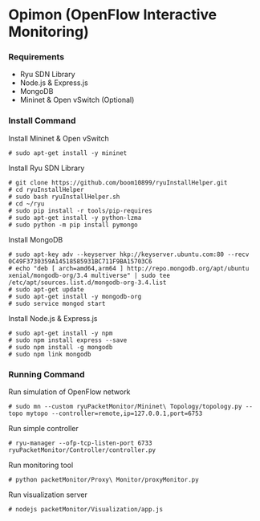 # Opimon (OpenFlow Interactive Monitoring)

### Requirements
- Ryu SDN Library
- Node.js & Express.js
- MongoDB
- Mininet & Open vSwitch (Optional)

### Install Command

Install Mininet & Open vSwitch
```
# sudo apt-get install -y mininet
```

Install Ryu SDN Library
```
# git clone https://github.com/boom10899/ryuInstallHelper.git
# cd ryuInstallHelper
# sudo bash ryuInstallHelper.sh
# cd ~/ryu
# sudo pip install -r tools/pip-requires
# sudo apt-get install -y python-lzma
# sudo python -m pip install pymongo
```

Install MongoDB
```
# sudo apt-key adv --keyserver hkp://keyserver.ubuntu.com:80 --recv 0C49F3730359A14518585931BC711F9BA15703C6
# echo "deb [ arch=amd64,arm64 ] http://repo.mongodb.org/apt/ubuntu xenial/mongodb-org/3.4 multiverse" | sudo tee /etc/apt/sources.list.d/mongodb-org-3.4.list
# sudo apt-get update
# sudo apt-get install -y mongodb-org
# sudo service mongod start
```

Install Node.js & Express.js
```
# sudo apt-get install -y npm
# sudo npm install express --save
# sudo npm install -g mongodb
# sudo npm link mongodb
```

### Running Command

Run simulation of OpenFlow network
```
# sudo mn --custom ryuPacketMonitor/Mininet\ Topology/topology.py --topo mytopo --controller=remote,ip=127.0.0.1,port=6753
```

Run simple controller
```
# ryu-manager --ofp-tcp-listen-port 6733 ryuPacketMonitor/Controller/controller.py
```

Run monitoring tool
```
# python packetMonitor/Proxy\ Monitor/proxyMonitor.py
```

Run visualization server
```
# nodejs packetMonitor/Visualization/app.js
```
